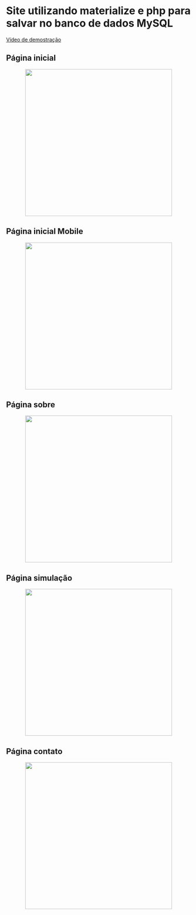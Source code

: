 <h1>Site utilizando materialize e php para salvar no banco de dados MySQL</h1>
<a href=“https://youtu.be/2j57fOHOlvA“>Vídeo de demostração</a>

<h2>Página inicial</h2>
<div align="center">
    <img src="https://tinyurl.com/y9aj4q4o" width="400px"</img>
</div>

<h2>Página inicial Mobile</h2>
<div align="center">
    <img src="https://tinyurl.com/ybdg9yom" width="400px"</img>
</div>

<h2>Página sobre</h2>
<div align="center">
    <img src="https://tinyurl.com/y9tybz8k" width="400px"</img>
</div>

<h2>Página simulação</h2>
<div align="center">
    <img src="https://tinyurl.com/ydxg6fqk" width="400px"</img>
</div>

<h2>Página contato</h2>
<div align="center">
    <img src="https://tinyurl.com/yb5m3xsr" width="400px"</img>
</div>
